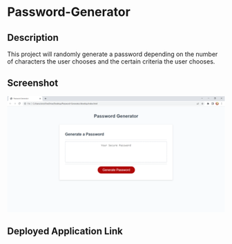 # Password-Generator

## Description

This project will randomly generate a password depending on the number of characters the user chooses and the certain criteria the user chooses.

## Screenshot

![ScreenShot](/assets/screenshot.png)

## Deployed Application Link
